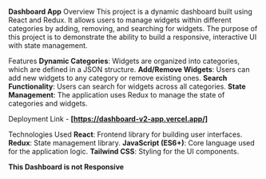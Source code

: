 **Dashboard App**
Overview
This project is a dynamic dashboard built using React and Redux. It allows users to manage widgets within different categories by adding, removing, and searching for widgets. The purpose of this project is to demonstrate the ability to build a responsive, interactive UI with state management.

Features
**Dynamic Categories**: Widgets are organized into categories, which are defined in a JSON structure.
**Add/Remove Widgets**: Users can add new widgets to any category or remove existing ones.
**Search Functionality**: Users can search for widgets across all categories.
**State Management**: The application uses Redux to manage the state of categories and widgets.

Deployment Link - **[https://dashboard-v2-app.vercel.app/]**


Technologies Used
**React**: Frontend library for building user interfaces.
**Redux**: State management library.
**JavaScript (ES6+)**: Core language used for the application logic.
**Tailwind CSS**: Styling for the UI components.

**This Dashboard is not Responsive**
